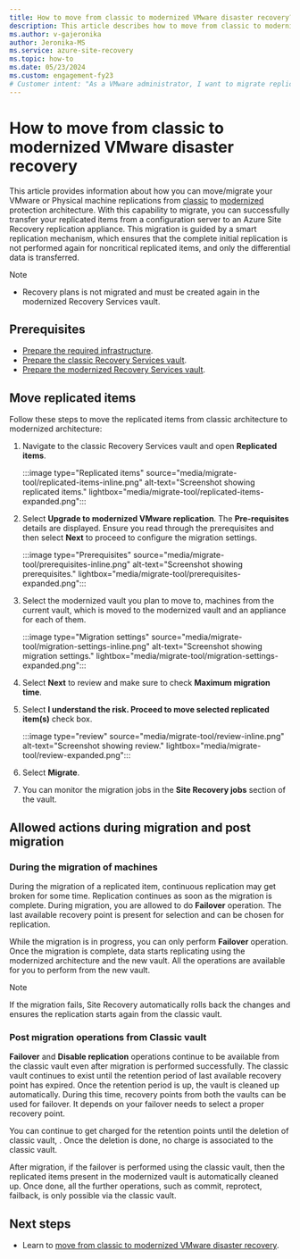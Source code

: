 ```yaml
---
title: How to move from classic to modernized VMware disaster recovery?
description: This article describes how to move from classic to modernized VMware disaster recovery.
ms.author: v-gajeronika
author: Jeronika-MS
ms.service: azure-site-recovery
ms.topic: how-to
ms.date: 05/23/2024
ms.custom: engagement-fy23
# Customer intent: "As a VMware administrator, I want to migrate replicated items from classic to modernized disaster recovery architecture, so that I can benefit from enhanced protection and efficiency without redoing the entire replication process."
---
```


# How to move from classic to modernized VMware disaster recovery  

This article provides information about how you can move/migrate your VMware or Physical machine replications from [classic](./vmware-azure-architecture.md) to [modernized](./vmware-azure-architecture-modernized.md) protection architecture. With this capability to migrate, you can successfully transfer your replicated items from a configuration server to an Azure Site Recovery replication appliance. This migration is guided by a smart replication mechanism, which ensures that the complete initial replication is not performed again for noncritical replicated items, and only the differential data is transferred. 

> [!NOTE]
> - Recovery plans is not migrated and must be created again in the modernized Recovery Services vault.   

## Prerequisites  

- [Prepare the required infrastructure](move-from-classic-to-modernized-vmware-disaster-recovery.md#prepare-the-infrastructure).
- [Prepare the classic Recovery Services vault](move-from-classic-to-modernized-vmware-disaster-recovery.md#prepare-classic-recovery-services-vault).
- [Prepare the modernized Recovery Services vault](move-from-classic-to-modernized-vmware-disaster-recovery.md#prepare-modernized-recovery-services-vault).

## Move replicated items  

Follow these steps to move the replicated items from classic architecture to modernized architecture: 

1. Navigate to the classic Recovery Services vault and open **Replicated items**.

   :::image type="Replicated items" source="media/migrate-tool/replicated-items-inline.png" alt-text="Screenshot showing replicated items." lightbox="media/migrate-tool/replicated-items-expanded.png":::

2. Select **Upgrade to modernized VMware replication**. The **Pre-requisites** details are displayed. Ensure you read through the prerequisites and then select **Next** to proceed to configure the migration settings.

    :::image type="Prerequisites" source="media/migrate-tool/prerequisites-inline.png" alt-text="Screenshot showing prerequisites." lightbox="media/migrate-tool/prerequisites-expanded.png":::

3. Select the modernized vault you plan to move to, machines from the current vault, which is moved to the modernized vault and an appliance for each of them.

   :::image type="Migration settings" source="media/migrate-tool/migration-settings-inline.png" alt-text="Screenshot showing migration settings." lightbox="media/migrate-tool/migration-settings-expanded.png":::

4. Select **Next** to review and make sure to check **Maximum migration time**.

5. Select **I understand the risk. Proceed to move selected replicated item(s)** check box.  

   :::image type="review" source="media/migrate-tool/review-inline.png" alt-text="Screenshot showing review." lightbox="media/migrate-tool/review-expanded.png":::
  
6. Select **Migrate**.

7. You can monitor the migration jobs in the **Site Recovery jobs** section of the vault.  

## Allowed actions during migration and post migration  

### During the migration of machines   

During the migration of a replicated item, continuous replication may get broken for some time. Replication continues as soon as the migration is complete. During migration, you are allowed to do **Failover** operation. The last available recovery point is present for selection and can be chosen for replication.   

While the migration is in progress, you can only perform **Failover** operation. Once the migration is complete, data starts replicating using the modernized architecture and the new vault. All the operations are available for you to perform from the new vault.   

> [!NOTE]
> If the migration fails, Site Recovery automatically rolls back the changes and ensures the replication starts again from the classic vault.   

### Post migration operations from Classic vault  

**Failover** and **Disable replication** operations continue to be available from the classic vault even after migration is performed successfully. The classic vault continues to exist until the retention period of last available recovery point has expired. Once the retention period is up, the vault is cleaned up automatically. During this time, recovery points from both the vaults can be used for failover. It depends on your failover needs to select a proper recovery point.  

You can continue to get charged for the retention points until the deletion of classic vault, . Once the deletion is done, no charge is associated to the classic vault.  

After migration, if the failover is performed using the classic vault, then the replicated items present in the modernized vault is automatically cleaned up. Once done, all the further operations, such as commit, reprotect, failback, is only possible via the classic vault.   

## Next steps

-  Learn to [move from classic to modernized VMware disaster recovery](move-from-classic-to-modernized-vmware-disaster-recovery.md).